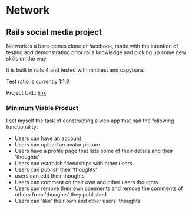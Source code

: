 Network
=======



Rails social media project
--------------------------



Network is a bare-bones clone of facebook, made with the intention of testing and demonstrating prior rails knowledge and picking up some new skills on the way. 

It is built in rails 4 and tested with minitest and capybara.

Test ratio is currently 1:1.9

Project URL: [link](http://fierce-temple-64473.herokuapp.com/)

### Minimum Viable Product

I set myself the task of constructing a web app that had the following functionality:

* Users can have an account
* Users can upload an avatar picture
* Users have a profile page that lists some of their details and their 'thoughts'
* Users can establish friendships with other users
* Users can publish their 'thoughts'
* users can edit their thoughts
* Users can comment on their own and other users thoughts
* Users can remove their own comments and remove the comments of others from 'thoughts' they published
* Users can 'like' their own and other users 'thoughts'
